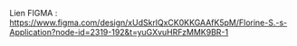 Lien FIGMA : https://www.figma.com/design/xUdSkrlQxCK0KKGAAfK5pM/Florine-S.-s-Application?node-id=2319-192&t=yuGXvuHRFzMMK9BR-1
